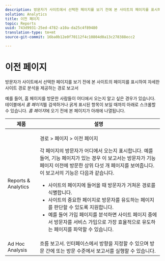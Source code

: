 ```yaml
---
description: 방문자가 사이트에서 선택한 페이지를 보기 전에 본 사이트의 페이지를 표시하여 자세한 사이트 경로 분석을 제공하는 경로 보고서
solution: Analytics
title: 이전 페이지
topic: Reports
uuid: 743d9931-25ed-4782-a10a-da25c4f89480
translation-type: tm+mt
source-git-commit: 16ba0b12e0f70112f4c10804d0a13c278388ecc2

---
```



# 이전 페이지

방문자가 사이트에서 선택한 페이지를 보기 전에 본 사이트의 페이지를 표시하여 자세한 사이트 경로 분석을 제공하는 경로 보고서

예를 들어, 홈 페이지를 방문한 사람들이 어디에서 오는지 알고 싶은 경우가 있습니다. 테이블에서 *홈 페이지*&#x200B;를 검색하거나 굵게 표시된 항목이 보일 때까지 아래로 스크롤할 수 있습니다. *홈 페이지*&#x200B;에 오기 전에 본 페이지가 아래에 나열됩니다.

<table id="table_25A2182ACEC94E2190F21B82249577E8"> 
 <thead> 
  <tr> 
   <th colname="col1" class="entry"> 제품 </th> 
   <th colname="col2" class="entry"> 설명 </th> 
  </tr> 
 </thead>
 <tbody> 
  <tr> 
   <td colname="col1"> Reports &amp; Analytics </td> 
   <td colname="col2"> <p> <span class="uicontrol"> 경로</span> &gt; <span class="uicontrol">페이지</span> &gt; <span class="uicontrol">이전 페이지</span> </p> <p>각 페이지의 방문자가 어디에서 오는지 표시합니다. 예를 들어, 기능 페이지가 있는 경우 이 보고서는 방문자가 기능 페이지 이전에 방문한 상위 다섯 개 페이지를 보여줍니다. 이 보고서의 기능은 다음과 같습니다. </p> 
    <ul id="ul_940C3FBD466A49CFB0AC56C170997031"> 
     <li id="li_3C27174CC49D4BF7A76227BE1CD44CCC">사이트의 페이지에 들어올 때 방문자가 거쳐온 경로를 식별합니다. </li> 
     <li id="li_C2C472CC765C48F8AD97CAE588D8F009">사이트의 중요한 페이지로 방문자를 유도하는 페이지를 판단할 수 있도록 지원합니다. </li> 
     <li id="li_9BB7E05FF12A4E43A26ABC379DF5061C">예를 들어 가입 페이지를 분석하면 사이트 페이지 중에서 방문자를 서비스 가입으로 가장 효율적으로 유도하는 페이지를 파악할 수 있습니다. </li> 
    </ul> </td> 
  </tr> 
  <tr> 
   <td colname="col1"> Ad Hoc Analysis </td> 
   <td colname="col2"> 흐름 보고서. 인터페이스에서 방향을 지정할 수 있으며 방문 간에 또는 방문 수준에서 보고서를 실행할 수 있습니다. </td> 
  </tr> 
 </tbody> 
</table>

